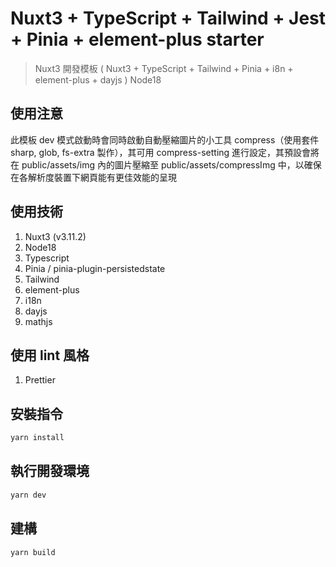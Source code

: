 # Nuxt3 + TypeScript + Tailwind + Jest + Pinia + element-plus starter

> Nuxt3 開發模板 ( Nuxt3 + TypeScript + Tailwind + Pinia + i8n + element-plus + dayjs ) Node18

## 使用注意
此模板 dev 模式啟動時會同時啟動自動壓縮圖片的小工具 compress（使用套件 sharp, glob, fs-extra 製作），其可用 compress-setting 進行設定，其預設會將在 public/assets/img 內的圖片壓縮至 public/assets/compressImg 中，以確保在各解析度裝置下網頁能有更佳效能的呈現
## 使用技術

1. Nuxt3 (v3.11.2)
2. Node18
3. Typescript
4. Pinia / pinia-plugin-persistedstate
5. Tailwind
6. element-plus
7. i18n
8. dayjs
9. mathjs

## 使用 lint 風格
1. Prettier


## 安裝指令

```bash
yarn install
```

## 執行開發環境

```bash
yarn dev
```

## 建構

```bash
yarn build
```